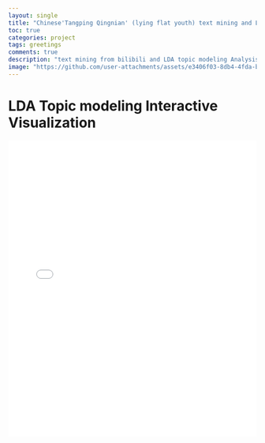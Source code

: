 ```yaml
--- 
layout: single
title: "Chinese'Tangping Qingnian' (lying flat youth) text mining and LDA topic modeling Analysis"
toc: true
categories: project
tags: greetings
comments: true 
description: "text mining from bilibili and LDA topic modeling Analysis about 躺平青年 (Tangping Qingnian) in China"
image: "https://github.com/user-attachments/assets/e3406f03-8db4-4fda-bd2d-351d76686472"
---
```

# LDA Topic modeling Interactive Visualization
<iframe src="/assets/lda_tangping.html" width="100%" height="600px" frameborder="0"></iframe>
